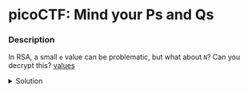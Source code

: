 # picoCTF: Mind your Ps and Qs
### Description
In RSA, a small `e` value can be problematic, but what about `N`? Can you decrypt this? [values](https://mercury.picoctf.net/static/3cfeb09681369c26e3f19d886bc1e5d9/values)

<details closed>
<summary>Solution</summary>
  
  
### Flag
```
picoCTF{sma11_N_n0_g0od_********}
```
### Detailed Solution
https://www.dcode.fr/rsa-cipher
</details>